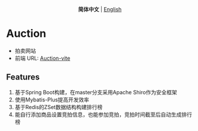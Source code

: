 <p align='center'>
<b>简体中文</b> | <a href="https://github.com/Valinaa/Auction/blob/master/README.md">English</a>
</p>

# Auction

- 拍卖网站
- 前端 URL: [Auction-vite](https://github.com/Valinaa/Auction-vite)

## Features

1. 基于Spring Boot构建，在master分支采用Apache Shiro作为安全框架
2. 使用Mybatis-Plus提高开发效率
3. 基于Redis的ZSet数据结构构建排行榜
4. 能自行添加商品设置竞拍信息，也能参加竞拍，竞拍时间截至后自动生成排行榜
